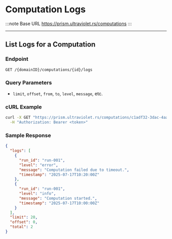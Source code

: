 # Computation Logs

:::note Base URL
https://prism.ultraviolet.rs/computations
:::

---

## List Logs for a Computation

### Endpoint

```
GET /{domainID}/computations/{id}/logs
```

### Query Parameters

- `limit`, `offset`, `from`, `to`, `level`, `message`, etc.

### cURL Example

```bash
curl -X GET "https://prism.ultraviolet.rs/computations/c1adf32-3dac-4aad-bead-ae96fe071239/computations/comp-123/logs?domainID=c1adf32-3dac-4aad-bead-ae96fe071239&limit=20&level=error" \
  -H "Authorization: Bearer <token>"
```

### Sample Response

```json
{
  "logs": [
    {
      "run_id": "run-001",
      "level": "error",
      "message": "Computation failed due to timeout.",
      "timestamp": "2025-07-17T10:20:00Z"
    },
    {
      "run_id": "run-001",
      "level": "info",
      "message": "Computation started.",
      "timestamp": "2025-07-17T10:00:00Z"
    }
  ],
  "limit": 20,
  "offset": 0,
  "total": 2
}
```
